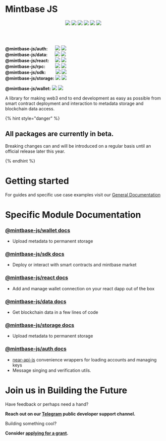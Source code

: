 # Mintbase JS

<p align="center">
<img src="https://img.shields.io/github/v/release/mintbase/mintbase-js" />
<img src="https://img.shields.io/github/release-date/mintbase/mintbase-js" />
<img src="https://img.shields.io/github/actions/workflow/status/mintbase/mintbase-js/branch-publish.yml" />
<img src="https://img.shields.io/github/commit-activity/m/mintbase/mintbase-js" />
 <img src="https://img.shields.io/npm/l/@mintbase-js/react"/>
<a href="https://coveralls.io/github/Mintbase/mintbase-js?branch=beta" target="_blank"> <img src="https://coveralls.io/repos/github/Mintbase/mintbase-js/badge.svg?branch=beta"/> </a>

</p>


<br/>
<br/>
<p>
<b>@mintbase-js/auth:</b>
 &nbsp;&nbsp;&nbsp;&nbsp;&nbsp;<img src='https://img.shields.io/npm/dw/@mintbase-js/auth' />
<img src='https://img.shields.io/bundlephobia/min/@mintbase-js/auth' />
<br/>
<b>@mintbase-js/data:</b>
 &nbsp;&nbsp;&nbsp;&nbsp;&nbsp;<img src='https://img.shields.io/npm/dw/@mintbase-js/data' />
<img src='https://img.shields.io/bundlephobia/min/@mintbase-js/data' />
<br/>
<b>@mintbase-js/react:</b>
 &nbsp;&nbsp;&nbsp;&nbsp;<img src='https://img.shields.io/npm/dw/@mintbase-js/react' />
<img src='https://img.shields.io/bundlephobia/min/@mintbase-js/react' />
<br/>
<b>@mintbase-js/rpc:</b>
 &nbsp;&nbsp;&nbsp;&nbsp;&nbsp;&nbsp;&nbsp;<img src='https://img.shields.io/npm/dw/@mintbase-js/rpc' />
<img src='https://img.shields.io/bundlephobia/min/@mintbase-js/rpc' />
<br/>
<b>@mintbase-js/sdk:</b>
 &nbsp;&nbsp;&nbsp;&nbsp;&nbsp;&nbsp;&nbsp;<img src='https://img.shields.io/npm/dw/@mintbase-js/sdk' />
<img src='https://img.shields.io/bundlephobia/min/@mintbase-js/sdk' />
<br/>
<b>@mintbase-js/storage:</b>
<img src='https://img.shields.io/npm/dw/@mintbase-js/storage' />
<img src='https://img.shields.io/bundlephobia/min/@mintbase-js/storage' />
</p>

<b>@mintbase-js/wallet:</b>
<img src='https://img.shields.io/npm/dw/@mintbase-js/wallet' />
<img src='https://img.shields.io/bundlephobia/min/@mintbase-js/wallet' />
</p>

A library for making web3 end to end development as easy as possible from smart contract deployment and interaction to metadata storage and blockchain data access.

{% hint style="danger" %}
## All packages are currently in beta.
Breaking changes can and will be introduced on a regular basis until an official release later this year.

{% endhint %}


# Getting started

For guides and specific use case examples visit our [General Documentation](https://docs.mintbase.xyz/dev/getting-started)


# Specific Module Documentation


### [@mintbase-js/wallet docs](packages/wallet)
  - Upload metadata to permanent storage

### [@mintbase-js/sdk docs](packages/sdk)

  - Deploy or interact with smart contracts and mintbase market

 ### [@mintbase-js/react docs](packages/react)
  - Add and manage wallet connection on your react dapp out of the box

### [@mintbase-js/data docs](packages/data)
  - Get blockchain data in a few lines of code

### [@mintbase-js/storage docs](packages/auth/)
  - Upload metadata to permanent storage

### [@mintbase-js/auth docs](packages/auth/)
 - [near-api-js](https://github.com/near/near-api-js) convenience wrappers for loading accounts and managing keys
 - Message singing and verification utils.



# Join us in Building the Future

Have feedback or perhaps need a hand?

**Reach out on our [Telegram](https://t.me/mintdev) public developer support channel.**

Building something cool?

**Consider [applying for a grant](https://github.com/Mintbase/Grants-Program).**

